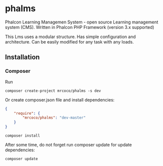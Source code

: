 # phalms
Phalcon Learning Managemen System - open source Learning management system (CMS). Written in Phalcon PHP Framework (version 3.x supported)

This Lms uses a modular structure. Has simple configuration and architecture. Can be easily modified for any task with any loads.

## Installation

### Composer

Run
```
composer create-project mrcoco/phalms -s dev
```

Or create composer.json file and install dependencies:
```json
{  
    "require": {  
        "mrcoco/phalms": "dev-master"  
    }  
}
```
```
composer install
```

After some time, do not forget run composer update for update dependencies:
```
composer update
```